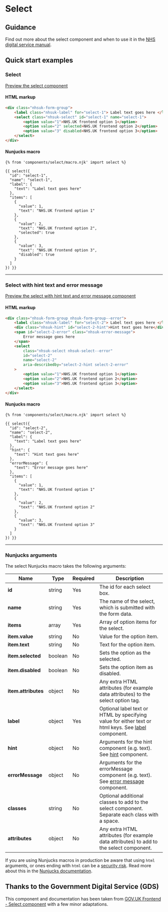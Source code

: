# Select

## Guidance

Find out more about the select component and when to use it in the [NHS digital service manual](https://service-manual.nhs.uk/design-system/components/select).

## Quick start examples

### Select

[Preview the select component](https://nhsuk.github.io/nhsuk-frontend/components/select/index.html)

#### HTML markup

```html
<div class="nhsuk-form-group">
	<label class="nhsuk-label" for="select-1"> Label text goes here </label>
	<select class="nhsuk-select" id="select-1" name="select-1">
		<option value="1">NHS.UK frontend option 1</option>
		<option value="2" selected>NHS.UK frontend option 2</option>
		<option value="3" disabled>NHS.UK frontend option 3</option>
	</select>
</div>
```

#### Nunjucks macro

```
{% from 'components/select/macro.njk' import select %}

{{ select({
  "id": "select-1",
  "name": "select-1",
  "label": {
    "text": "Label text goes here"
  },
  "items": [
    {
      "value": 1,
      "text": "NHS.UK frontend option 1"
    },
    {
      "value": 2,
      "text": "NHS.UK frontend option 2",
      "selected": true
    },
    {
      "value": 3,
      "text": "NHS.UK frontend option 3",
      "disabled": true
    }
  ]
}) }}
```

---

### Select with hint text and error message

[Preview the select with hint text and error message component](https://nhsuk.github.io/nhsuk-frontend/components/select/hint-error.html)

#### HTML markup

```html
<div class="nhsuk-form-group nhsuk-form-group--error">
	<label class="nhsuk-label" for="select-2"> Label text goes here </label>
	<div class="nhsuk-hint" id="select-2-hint">Hint text goes here</div>
	<span id="select-2-error" class="nhsuk-error-message">
		Error message goes here
	</span>
	<select
		class="nhsuk-select nhsuk-select--error"
		id="select-2"
		name="select-2"
		aria-describedby="select-2-hint select-2-error"
	>
		<option value="1">NHS.UK frontend option 1</option>
		<option value="2">NHS.UK frontend option 2</option>
		<option value="3">NHS.UK frontend option 3</option>
	</select>
</div>
```

#### Nunjucks macro

```
{% from 'components/select/macro.njk' import select %}

{{ select({
  "id": "select-2",
  "name": "select-2",
  "label": {
    "text": "Label text goes here"
  },
  "hint": {
    "text": "Hint text goes here"
  },
  "errorMessage": {
    "text": "Error message goes here"
  },
  "items": [
    {
      "value": 1,
      "text": "NHS.UK frontend option 1"
    },
    {
      "value": 2,
      "text": "NHS.UK frontend option 2"
    },
    {
      "value": 3,
      "text": "NHS.UK frontend option 3"
    }
  ]
}) }}
```

---

### Nunjucks arguments

The select Nunjucks macro takes the following arguments:

| Name                | Type    | Required | Description                                                                                                                                                                         |
| ------------------- | ------- | -------- | ----------------------------------------------------------------------------------------------------------------------------------------------------------------------------------- |
| **id**              | string  | Yes      | The id for each select box.                                                                                                                                                         |
| **name**            | string  | Yes      | The name of the select, which is submitted with the form data.                                                                                                                      |
| **items**           | array   | Yes      | Array of option items for the select.                                                                                                                                               |
| **item.value**      | string  | No       | Value for the option item.                                                                                                                                                          |
| **item.text**       | string  | No       | Text for the option item.                                                                                                                                                           |
| **item.selected**   | boolean | No       | Sets the option as the selected.                                                                                                                                                    |
| **item.disabled**   | boolean | No       | Sets the option item as disabled.                                                                                                                                                   |
| **item.attributes** | object  | No       | Any extra HTML attributes (for example data attributes) to the select option tag.                                                                                                   |
| **label**           | object  | Yes      | Optional label text or HTML by specifying value for either text or html keys. See [label](https://github.com/nhsuk/nhsuk-frontend/tree/master/packages/components/label) component. |
| **hint**            | object  | No       | Arguments for the hint component (e.g. text). See [hint](https://github.com/nhsuk/nhsuk-frontend/tree/master/packages/components/hint) component.                                   |
| **errorMessage**    | object  | No       | Arguments for the errorMessage component (e.g. text). See [error message](https://github.com/nhsuk/nhsuk-frontend/tree/master/packages/components/error-message) component.         |
| **classes**         | string  | No       | Optional additional classes to add to the select component. Separate each class with a space.                                                                                       |
| **attributes**      | object  | No       | Any extra HTML attributes (for example data attributes) to add to the select component.                                                                                             |

If you are using Nunjucks macros in production be aware that using `html` arguments, or ones ending with `html` can be a [security risk](https://developer.mozilla.org/en-US/docs/Glossary/Cross-site_scripting). Read more about this in the [Nunjucks documentation](https://mozilla.github.io/nunjucks/api.html#user-defined-templates-warning).

## Thanks to the Government Digital Service (GDS)

This component and documentation has been taken from [GOV.UK Frontend - Select component](https://github.com/alphagov/govuk-frontend/tree/master/package/govuk/components/select) with a few minor adaptations.

